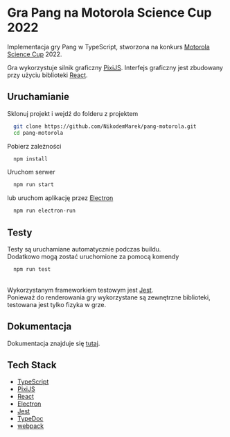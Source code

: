 
# Gra Pang na Motorola Science Cup 2022

Implementacja gry Pang w TypeScript, stworzona na konkurs [Motorola Science Cup](https://science-cup.pl/) 2022.

Gra wykorzystuje silnik graficzny [PixiJS](https://pixijs.com/).
Interfejs graficzny jest zbudowany przy użyciu biblioteki [React](https://reactjs.org/).
## Uruchamianie

Sklonuj projekt i wejdź do folderu z projektem

```bash
  git clone https://github.com/NikodemMarek/pang-motorola.git
  cd pang-motorola
```

Pobierz zależności

```bash
  npm install
```

Uruchom serwer

```bash
  npm run start
```

lub uruchom aplikację przez [Electron](https://www.electronjs.org/)

```bash
  npm run electron-run
```

## Testy

Testy są uruchamiane automatycznie podczas buildu.  
Dodatkowo mogą zostać uruchomione za pomocą komendy

```bash
  npm run test
```

&nbsp;  
Wykorzystanym frameworkiem testowym jest [Jest](https://jestjs.io/).  
Ponieważ do renderowania gry wykorzystane są zewnętrzne biblioteki, testowana jest tylko fizyka w grze.
## Dokumentacja

Dokumentacja znajduje się [tutaj](https://nikodemmarek.github.io/pang-motorola/).
## Tech Stack

- [TypeScript](https://www.typescriptlang.org/)
- [PixiJS](https://pixijs.com/)
- [React](https://reactjs.org/)
- [Electron](https://www.electronjs.org/)
- [Jest](https://jestjs.io/)
- [TypeDoc](https://typedoc.org/)
- [webpack](https://webpack.js.org/)